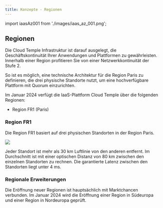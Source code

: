 ```yaml
---
title: Konzepte - Regionen
---
```


import iaasAz001 from './images/iaas_az_001.png';

## Regionen

Die Cloud Temple Infrastruktur ist darauf ausgelegt, die Geschäftskontinuität Ihrer Anwendungen und Plattformen zu gewährleisten.
Innerhalb einer Region profitieren Sie von einer Netzwerkkontinuität der Stufe 2.

So ist es möglich, eine technische Architektur für die Region Paris zu definieren, die drei physische Standorte nutzt, um eine hochverfügbare Plattform mit Quorum einzurichten.

Im Januar 2024 verfügt die IaaS-Plattform Cloud Temple über die folgenden Regionen:

- Region FR1 (Paris)

### Region FR1

Die Region FR1 basiert auf drei physischen Standorten in der Region Paris.

<img src={iaasAz001} />

Jeder Standort ist mehr als 30 km Luftlinie von den anderen entfernt. Im Durchschnitt ist mit einer optischen Distanz von 80 km zwischen den einzelnen Standorten zu rechnen. Die garantierte Latenz zwischen den Standorten liegt unter 4 ms.

### Regionale Erweiterungen

Die Eröffnung neuer Regionen ist hauptsächlich mit Marktchancen verbunden. Im Januar 2024 wird die Eröffnung einer Region in Südeuropa und einer Region in Nordeuropa geprüft.

